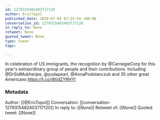 ```yaml
---
id: 1279315482403717120
author: EricTopol
published_date: 2020-07-04 07:25:54 +00:00
conversation_id: 1279315482403717120
in_reply_to: None
retweet: None
quoted_tweet: None
type: tweet
tags:

---
```


In celebration of US immigrants, the recognition by @CarnegieCorp for this year's extraordinary group of people and their contributions. Including @DrSidMukherjee, @yudapearl, @AnnaPodolanczuk and 35 other great Americans https://t.co/i80dZYRHYI

### Metadata

Author: [[@EricTopol]]
Conversation: [[conversation-1279315482403717120]]
In reply to: [[None]]
Retweet of: [[None]]
Quoted tweet: [[None]]
